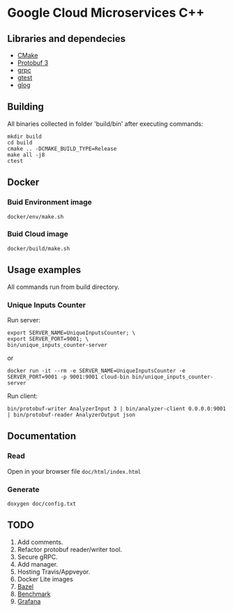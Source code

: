 # Google Cloud Microservices C++

## Libraries and dependecies
* [CMake](https://cmake.org/)
* [Protobuf 3](https://github.com/google/protobuf)
* [grpc](https://github.com/grpc/grpc)
* [gtest](https://github.com/google/googletest)
* [glog](https://github.com/google/glog)

## Building

All binaries collected in folder 'build/bin' after executing commands:
```
mkdir build
cd build
cmake .. -DCMAKE_BUILD_TYPE=Release
make all -j8
ctest
```

## Docker

### Buid Environment image
```
docker/env/make.sh
```

### Buid Cloud image
```
docker/build/make.sh
```

## Usage examples

All commands run from build directory.

### Unique Inputs Counter

Run server:
```
export SERVER_NAME=UniqueInputsCounter; \
export SERVER_PORT=9001; \
bin/unique_inputs_counter-server
```
or
```
docker run -it --rm -e SERVER_NAME=UniqueInputsCounter -e SERVER_PORT=9001 -p 9001:9001 cloud-bin bin/unique_inputs_counter-server
```

Run client:
```
bin/protobuf-writer AnalyzerInput 3 | bin/analyzer-client 0.0.0.0:9001 | bin/protobuf-reader AnalyzerOutput json
```

## Documentation

### Read

Open in your browser file `doc/html/index.html`

### Generate
```
doxygen doc/config.txt
```

## TODO
1. Add comments.
2. Refactor protobuf reader/writer tool.
3. Secure gRPC.
4. Add manager.
5. Hosting Travis/Appveyor.
6. Docker Lite images
7. [Bazel](https://github.com/bazelbuild/bazel)
8. [Benchmark](https://github.com/google/benchmark)
9. [Grafana](https://github.com/grafana/grafana)
